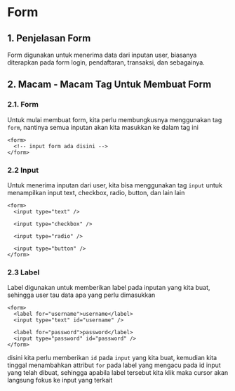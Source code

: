 # Form

## 1. Penjelasan Form

Form digunakan untuk menerima data dari inputan user, biasanya diterapkan pada form login, pendaftaran, transaksi, dan sebagainya.

## 2. Macam - Macam Tag Untuk Membuat Form

### 2.1. Form

Untuk mulai membuat form, kita perlu membungkusnya menggunakan tag `form`, nantinya semua inputan akan kita masukkan ke dalam tag ini

```markup
<form>
  <!-- input form ada disini -->
</form>
```

### 2.2 Input

Untuk menerima inputan dari user, kita bisa menggunakan tag `input` untuk menampilkan input text, checkbox, radio, button, dan lain lain

```markup
<form>
  <input type="text" />

  <input type="checkbox" />

  <input type="radio" />

  <input type="button" />
</form>
```

### 2.3 Label

Label digunakan untuk memberikan label pada inputan yang kita buat, sehingga user tau data apa yang perlu dimasukkan

```markup
<form>
  <label for="username">username</label>
  <input type="text" id="username" />

  <label for="password">password</label>
  <input type="password" id="password" />
</form>
```

disini kita perlu memberikan `id` pada `input` yang kita buat, kemudian kita tinggal menambahkan attribut `for` pada label yang mengacu pada id input yang telah dibuat, sehingga apabila label tersebut kita klik maka cursor akan langsung fokus ke input yang terkait

